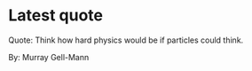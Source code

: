 # Latest quote 

Quote: Think how hard physics would be if particles could think. 

By: Murray Gell-Mann